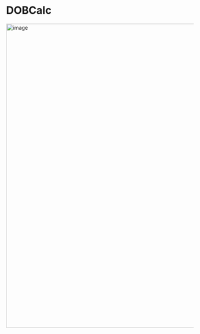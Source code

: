 # DOBCalc

<img width="816" alt="image" src="https://github.com/neeleshio/DOBCalc/assets/56342160/ec1a3e40-2410-44d4-8352-bea0ee0c76f3">


